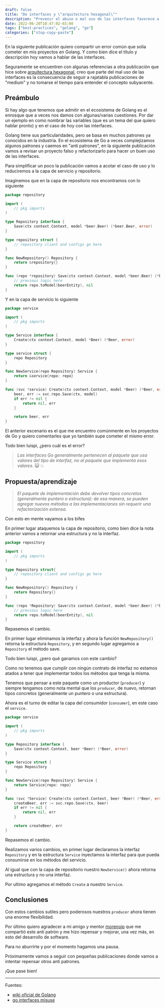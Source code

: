 ```yaml
---
draft: false
title: "De interfaces y \"arquitectura hexagonal\""
description: "Prevenir el abuso o mal uso de las interfaces favorece a la mantenibilidad del código."
date: 2022-06-20T10:47:02-03:00
tags: ["best-practices", "golang", "go"]
categories: ["stop-copy-paste"]
---
```

En la siguiente publicación quiero compartir un error común que solía cometer en mis proyectos en Golang. Y como bien
dice el título y descripción hoy vamos a hablar de las interfaces.

Seguramente se encuentren con algunas referencias a otra publicación que hice sobre 
[arquitectura hexagonal](https://luispe.github.io/blog/posts/hexagonal-architecture/), creo que parte del mal uso de las
interfaces es la consecuencia de seguir a rajatabla publicaciones de "medium" y no tomarse el tiempo para entender el 
concepto subyacente. 

## Preámbulo

Si hay algo que tenemos que admitir en el ecosistema de Golang es el enrosque que a veces nos damos con algunas/varias
cuestiones. Por dar un ejemplo en como nombrar las variables (que es un tema del que quiero hablar pronto) y en el 
caso de hoy con las interfaces.

Golang tiene sus particularidades, pero se basa en muchos patrones ya conocidos en la industria. En el ecosistema de Go 
a veces complejizamos algunos patrones y caemos en "anti patrones", en la siguiente publicación vamos a revisar un proyecto
falso y refactorizarlo para hacer un buen uso de las interfaces.

Para simplificar un poco la publicación vamos a acotar el caso de uso y lo reduciremos a la capa de servicio y repositorio.

Imaginemos que en la capa de repositorio nos encontramos con lo siguiente

```go
package repository

import (
    // pkg imports
)

type Repository interface {
	Save(ctx context.Context, model *beer.Beer) (*beer.Beer, error)
}

type repository struct {
	// repository client and configs go here
}

func NewRepository() Repository {
	return &repository{}
}

func (repo *repository) Save(ctx context.Context, model *beer.Beer) (*beer.Beer, error) {
	// previous logic here
	return repo.toModel(beerEntity), nil
}
```

Y en la capa de servicio lo siguiente

```go
package service

import (
    // pkg imports
)

type Service interface {
	Create(ctx context.Context, model *Beer) (*Beer, error)
}

type service struct {
	repo Repository
}

func NewService(repo Repository) Service {
	return &service{repo: repo}
}

func (svc *service) Create(ctx context.Context, model *Beer) (*Beer, error) {
	beer, err := svc.repo.Save(ctx, model)
	if err != nil {
		return nil, err
	}

	return beer, err
}
```

El anterior escenario es el que me encuentro comúnmente en los proyectos de Go y quiero comentarles que yo también supe 
cometer el mismo error.

Todo bien luispi, ¿pero cuál es el error?

>_Las interfaces Go generalmente pertenecen al paquete que usa valores del tipo de interfaz, no al paquete que implementa 
esos valores._ :scream_cat: :boom:

## Propuesta/aprendizaje

>_El paquete de implementación debe devolver tipos concretos (generalmente puntero o estructura): de esa manera, se pueden
agregar nuevos métodos a las implementaciones sin requerir una refactorización extensa._

Con esto en mente vayamos a los bifes

En primer lugar ataquemos la capa de repositorio, como bien dice la nota anterior vamos a retornar una estructura y
no la interfaz.

```go
package repository

import (
    // pkg imports
)

type Repository struct{
	// repository client and configs go here
}

func NewRepository() Repository {
	return Repository{}
}

func (repo *Repository) Save(ctx context.Context, model *beer.Beer) (*beer.Beer, error) {
	// previous logic here
	return repo.toModel(beerEntity), nil
}
```

Repasemos el cambio.

En primer lugar eliminamos la interfaz y ahora la función `NewRepository()` retorna la estructura `Repository`, y en segundo lugar
agregamos a `Repository` el método save.

Todo bien luispi, ¿pero qué ganamos con este cambio?

Como no tenemos que cumplir con ningún contrato de interfaz no estamos atados a tener que implementar todos los métodos
que tenga la misma.

Tenemos que pensar a este paquete como un productor (`producer`) y siempre tengamos como nota mental que los `producer`, 
de nuevo, retornan tipos concretos (generalmente un puntero o una estructura).

Ahora es el turno de editar la capa del consumidor (`consumer`), en este caso el `service`.

```go
package service

import (
    // pkg imports
)

type Repository interface {
	Save(ctx context.Context, beer *Beer) (*Beer, error)
}

type Service struct {
	repo Repository
}

func NewService(repo Repository) Service {
	return Service{repo: repo}
}

func (svc *Service) Create(ctx context.Context, beer *Beer) (*Beer, error) {
	createBeer, err := svc.repo.Save(ctx, beer)
	if err != nil {
		return nil, err
	}

	return createBeer, err
}
```

Repasemos el cambio.

Realizamos varios cambios, en primer lugar declaramos la interfaz `Repository` y en la estructura `Service` inyectamos
la interfaz para que pueda consumirse en los métodos del servicio.

Al igual que con la capa de repositorio nuestro `NewService()` ahora retorna una estructura y no una interfaz.

Por ultimo agregamos el método `Create` a nuestro `Service`.

## Conclusiones

Con estos cambios sutiles pero poderosos nuestros `producer` ahora tienen una enorme flexibilidad.

Por último quiero agradecer a mi amigo y mentor [morenojp](https://www.linkedin.com/in/morenojp/) que me compartió este
anti patrón y me hizo repensar y mejorar, una vez más, en esto del desarrollo de software.

Para no aburrirte y por el momento hagamos una pausa.

Próximamente vamos a seguir con pequeñas publicaciones donde vamos a intentar repensar otros anti patrones.

¡Que pase bien!

---
Fuentes:
- [wiki oficial de Golang](https://github.com/golang/go/wiki/CodeReviewComments#interfaces)
- [go interfaces misuse](https://8thlight.com/blog/go-interface-misuse/)